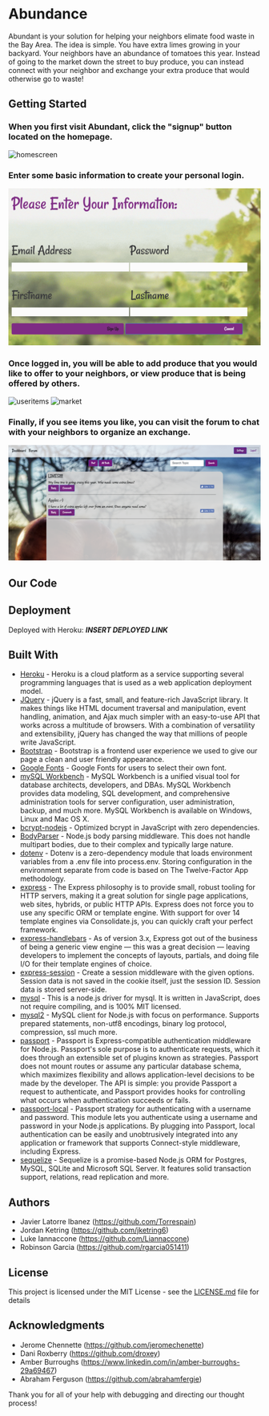 # Abundance

Abundant is your solution for helping your neighbors elimate food waste in the Bay Area. The idea is simple. You have extra limes growing in your backyard. Your neighbors have an abundance of tomatoes this year. Instead of going to the market down the street to buy produce, you can instead connect with your neighbor and exchange your extra produce that would otherwise go to waste!

## Getting Started

### When you first visit Abundant, click the "signup" button located on the homepage. 

![homescreen](/public/assets/images/screenshots/homescreen.png)

### Enter some basic information to create your personal login.

![signup](/public/assets/images/screenshots/signup.png)

### Once logged in, you will be able to add produce that you would like to offer to your neighbors, or view produce that is being offered by others.

![useritems](/public/assets/images/screenshots/useritems.png)
![market](/public/assets/images/screenshots/market.png)

### Finally, if you see items you like, you can visit the forum to chat with your neighbors to organize an exchange.

![forum](/public/assets/images/screenshots/forum.png)

## Our Code



## Deployment

Deployed with Heroku: *****INSERT DEPLOYED LINK*****

## Built With

* [Heroku](https://heroku.com/) - Heroku is a cloud platform as a service supporting several programming languages that is used as a web application deployment model.
* [JQuery](https://jquery.com/) - jQuery is a fast, small, and feature-rich JavaScript library. It makes things like HTML document traversal and manipulation, event handling, animation, and Ajax much simpler with an easy-to-use API that works across a multitude of browsers. With a combination of versatility and extensibility, jQuery has changed the way that millions of people write JavaScript.
* [Bootstrap](https://bootstrapdocs.com/v4.0.0/) - Bootstrap is a frontend user experience we used to give our page a clean and user friendly appearance.
* [Google Fonts](https://fonts.google.com/) - Google Fonts for users to select their own font.
* [mySQL Workbench](https://www.mysql.com/products/workbench/) - MySQL Workbench is a unified visual tool for database architects, developers, and DBAs. MySQL Workbench provides data modeling, SQL development, and comprehensive administration tools for server configuration, user administration, backup, and much more. MySQL Workbench is available on Windows, Linux and Mac OS X.
* [bcrypt-nodejs](https://www.npmjs.com/package/bcryptjs) - Optimized bcrypt in JavaScript with zero dependencies. 
* [BodyParser](https://www.npmjs.com/package/body-parser-json) - Node.js body parsing middleware. This does not handle multipart bodies, due to their complex and typically large nature. 
* [dotenv](https://www.npmjs.com/package/dotenv) - Dotenv is a zero-dependency module that loads environment variables from a .env file into process.env. Storing configuration in the environment separate from code is based on The Twelve-Factor App methodology.
* [express](https://www.npmjs.com/package/express) - The Express philosophy is to provide small, robust tooling for HTTP servers, making it a great solution for single page applications, web sites, hybrids, or public HTTP APIs. Express does not force you to use any specific ORM or template engine. With support for over 14 template engines via Consolidate.js, you can quickly craft your perfect framework.
* [express-handlebars](https://www.npmjs.com/package/express-handlebars) - As of version 3.x, Express got out of the business of being a generic view engine — this was a great decision — leaving developers to implement the concepts of layouts, partials, and doing file I/O for their template engines of choice.
* [express-session](https://www.npmjs.com/package/express-session) - Create a session middleware with the given options. Session data is not saved in the cookie itself, just the session ID. Session data is stored server-side.
* [mysql](https://www.npmjs.com/package/mysql) - This is a node.js driver for mysql. It is written in JavaScript, does not require compiling, and is 100% MIT licensed.
* [mysql2](https://www.npmjs.com/package/mysql2) - MySQL client for Node.js with focus on performance. Supports prepared statements, non-utf8 encodings, binary log protocol, compression, ssl much more.
* [passport](https://www.npmjs.com/package/passport) - Passport is Express-compatible authentication middleware for Node.js. Passport's sole purpose is to authenticate requests, which it does through an extensible set of plugins known as strategies. Passport does not mount routes or assume any particular database schema, which maximizes flexibility and allows application-level decisions to be made by the developer. The API is simple: you provide Passport a request to authenticate, and Passport provides hooks for controlling what occurs when authentication succeeds or fails.
* [passport-local](https://www.npmjs.com/package/passport-local) - Passport strategy for authenticating with a username and password. This module lets you authenticate using a username and password in your Node.js applications. By plugging into Passport, local authentication can be easily and unobtrusively integrated into any application or framework that supports Connect-style middleware, including Express.
* [sequelize](https://www.npmjs.com/package/sequelize) - Sequelize is a promise-based Node.js ORM for Postgres, MySQL, SQLite and Microsoft SQL Server. It features solid transaction support, relations, read replication and more.

## Authors
* Javier Latorre Ibanez (https://github.com/Torrespain)
* Jordan Ketring (https://github.com/jketring6)
* Luke Iannaccone (https://github.com/Liannaccone)
* Robinson Garcia (https://github.com/rgarcia051411)

## License

This project is licensed under the MIT License - see the [LICENSE.md](LICENSE.md) file for details

## Acknowledgments

* Jerome Chennette (https://github.com/jeromechenette)
* Dani Roxberry (https://github.com/droxey) 
* Amber Burroughs (https://www.linkedin.com/in/amber-burroughs-29a69467)
* Abraham Ferguson (https://github.com/abrahamfergie)

Thank you for all of your help with debugging and directing our thought process!
